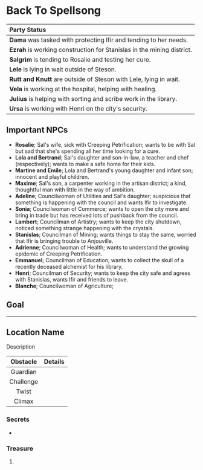 # Back To Spellsong


| Party Status |
|:--- |
| **Dama** was tasked with protecting Ifir and tending to her needs. |
| **Ezrah** is working construction for Stanislas in the mining district. |
| **Salgrim** is tending to Rosalie and testing her cure. |
| **Lele** is lying in wait outside of Steson. |
| **Rutt and Knutt** are outside of Steson with Lele, lying in wait. |
| **Vela** is working at the hospital, helping with healing. |
| **Julius** is helping with sorting and scribe work in the library. |
| **Ursa** is working with Henri on the city's security. |

## Important NPCs
- **Rosalie**; Sal's wife, sick with Creeping Petrification; wants to be with Sal but sad that she's spending all her time looking for a cure.
- **Lola and Bertrand**; Sal's daughter and son-in-law, a teacher and chef (respectively); wants to make a safe home for their kids.
- **Martine and Emile**; Lola and Bertrand's young daughter and infant son; innocent and playful children.
- **Maxime**; Sal's son, a carpenter working in the artisan district; a kind, thoughtful man with little in the way of ambition.
- **Adeline**; Councilwoman of Utilities and Sal's daughter; suspicious that something is happening with the council and wants Ifir to investigate.
- **Sonia**; Councilwoman of Commerce; wants to open the city more and bring in trade but has received lots of pushback from the council.
- **Lambert**; Councilman of Artistry; wants to keep the city shutdown, noticed something strange happening with the crystals.
- **Stanislas**; Councilman of Mining; wants things to stay the same, worried that Ifir is bringing trouble to Anjouville.
- **Adrienne**; Councilwoman of Health; wants to understand the growing epidemic of Creeping Petrification.
- **Emmanuel**; Councilman of Education; wants to collect the skull of a recently deceased alchemist for his library.
- **Henri**; Councilman of Security; wants to keep the city safe and agrees with Stanislas, wants Ifir and friends to leave.
- **Blanche**; Councilwoman of Agriculture; 

## Goal


---

## Location Name
Description

| Obstacle | Details |
|:---:|:--- |
| Guardian |  |
| Challenge |  |
| Twist |  |
| Climax |  |

### Secrets

- 

### Treasure

1. 

